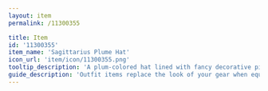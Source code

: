 ```yaml
---
layout: item
permalink: /11300355

title: Item
id: '11300355'
item_name: 'Sagittarius Plume Hat'
icon_url: 'item/icon/11300355.png'
tooltip_description: 'A plum-colored hat lined with fancy decorative pieces.'
guide_description: 'Outfit items replace the look of your gear when equipped.'
---
```

